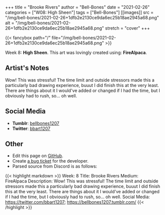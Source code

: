 +++
title =       "Brooke Rivers"
author =      "Bell-Bones"
date =        "2021-02-26"
categories =  ["W08: High Sheen"]
tags =        ["Bell-Bones"]
[[images]]
                      src = "/img/bell-bones/2021-02-26+1dfb2e2130ce9da6ec25b18ae2945a68.png"
                      alt = "/img/bell-bones/2021-02-26+1dfb2e2130ce9da6ec25b18ae2945a68.png"
                      stretch = "cover"
+++


{{< fancybox path="/" file="/img/bell-bones/2021-02-26+1dfb2e2130ce9da6ec25b18ae2945a68.png" >}}


Week 8: **High Sheen**. This art was lovingly created using: **FireAlpaca**.

## Artist's Notes

Wow! This was stressful! The time limit and outside stressors made this a particularly bad drawing experience, buuut I did finish this at the very least. There are things about it I would've added or changed if I had the time, but I obviously had to rush, so... oh well.

## Social Media

- **Tumblr**: [bellbones1207]()
- **Twitter**: [bbart1207]()


## Other

- Edit this page on [GitHub](https://github.com/teaminkling/web-refresh/edit/main/blog/content/blog/bell-bones-week-8-3521.md).
- Create [a bug ticket](https://github.com/teaminkling/web-refresh/issues/new?assignees=&labels=bug&template=problem-report.md&title=) for the developer.
- Parsed source from Discord is as follows:

{{< highlight markdown >}}
Week: 8
Title: Brooke Rivers
Medium: FireAlpaca
Description: Wow! This was stressful! The time limit and outside stressors made this a particularly bad drawing experience, buuut I did finish this at the very least. There are things about it I would've added or changed if I had the time, but I obviously had to rush, so... oh well.
Social Media: https://twitter.com/bbart1207; https://bellbones1207.tumblr.com/
{{< /highlight >}}